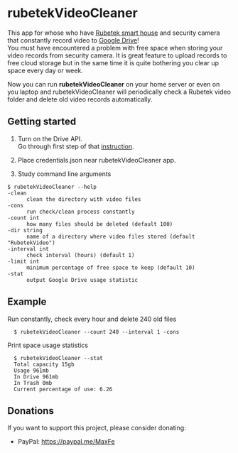 # rubetekVideoCleaner

This app for whose who have [Rubetek smart house](https://rubetek.com) and security camera that constantly record video to [Google Drive](https://www.google.com/drive)!  
You must have encountered a problem with free space when storing your video records from security camera. 
It is great feature to upload records to free cloud storage but in the same time it is quite bothering you clear up space every day or week. 

Now you can run **rubetekVideoCleaner** on your home server or even on you laptop and rubetekVideoCleaner will periodically check a Rubetek video folder and delete old video records automatically. 


## Getting started

1. Turn on the Drive API.  
Go through first step of that [instruction](https://developers.google.com/drive/api/v3/quickstart/go).

2. Place credentials.json near rubetekVideoCleaner app.

3. Study command line arguments
  ```shell
  $ rubetekVideoCleaner --help
  -clean
    	clean the directory with video files
  -cons
    	run check/clean process constantly
  -count int
    	how many files should be deleted (default 100)
  -dir string
    	name of a directory where video files stored (default "RubetekVideo")
  -interval int
    	check interval (hours) (default 1)
  -limit int
    	minimum percentage of free space to keep (default 10)
  -stat
    	output Google Drive usage statistic
  ```

## Example

  Run constantly, check every hour and delete 240 old files
  ```shell
    $ rubetekVideoCleaner --count 240 --interval 1 -cons
  ```

  Print space usage statistics
  ```shell
    $ rubetekVideoCleaner --stat
    Total capacity 15gb
    Usage 961mb
    In Drive 961mb
    In Trash 0mb
    Current percentage of use: 6.26
  ```

## Donations

 If you want to support this project, please consider donating:
 * PayPal: https://paypal.me/MaxFe

